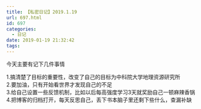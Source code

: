 ```yaml
---
title: 【私密日记】2019.1.19
url: 697.html
id: 697
categories:
  - 日记
date: 2019-01-19 21:32:42
tags:
---
```


今天主要有记下几件事情

1.搞清楚了目标的重要性，改变了自己的目标为中科院大学地理资源研究所  
2.要加油，只有开始看世界才发现自己的不足  
3.给自己设置一些反馈机制，比如以后每高强度学习3天就奖励自己一顿麻辣香锅  
4.把博客的归档打开，每天反思自己，丢下书本脑子里还剩下些什么，查漏补缺